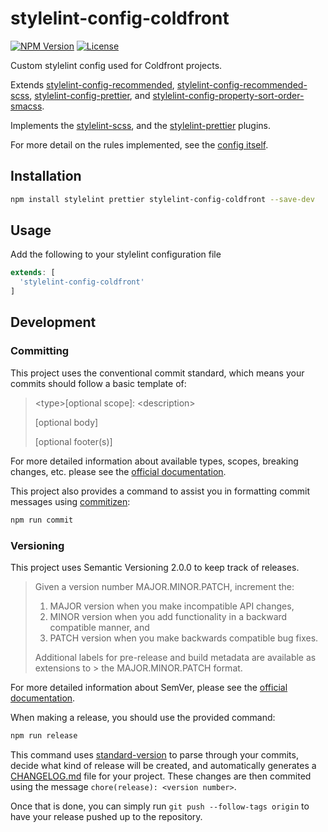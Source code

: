 # stylelint-config-coldfront

[![NPM Version](https://img.shields.io/npm/v/stylelint-config-coldfront.svg?style=for-the-badge)](https://www.npmjs.org/package/stylelint-config-coldfront)
[![License](https://img.shields.io/github/license/coldfrontlabs/stylelint-config-coldfront.svg?style=for-the-badge)](/LICENSE)

Custom stylelint config used for Coldfront projects.

Extends [stylelint-config-recommended](https://github.com/stylelint/stylelint-config-recommended), [stylelint-config-recommended-scss](https://github.com/kristerkari/stylelint-config-recommended-scss), [stylelint-config-prettier](https://github.com/prettier/stylelint-config-prettier), and [stylelint-config-property-sort-order-smacss](https://github.com/cahamilton/stylelint-config-property-sort-order-smacss).

Implements the [stylelint-scss](https://github.com/kristerkari/stylelint-scss), and the [stylelint-prettier](https://github.com/prettier/stylelint-prettier) plugins.

For more detail on the rules implemented, see the [config itself](/index.js).

## Installation

```bash
npm install stylelint prettier stylelint-config-coldfront --save-dev
```

## Usage

Add the following to your stylelint configuration file

```js
extends: [
  'stylelint-config-coldfront'
]
```

## Development

### Committing
This project uses the conventional commit standard, which means your commits should follow a basic template of:

> \<type>[optional scope]: \<description>
>
> [optional body]
>
> [optional footer(s)]

For more detailed information about available types, scopes, breaking changes, etc. please see the [official documentation](https://www.conventionalcommits.org/en/v1.0.0/).

This project also provides a command to assist you in formatting  commit messages using [commitizen](https://commitizen.github.io/cz-cli/):

```bash
npm run commit
```

### Versioning
This project uses Semantic Versioning 2.0.0 to keep track of releases.

> Given a version number MAJOR.MINOR.PATCH, increment the:
>
> 1. MAJOR version when you make incompatible API changes,
> 2. MINOR version when you add functionality in a backward compatible manner, and
> 3. PATCH version when you make backwards compatible bug fixes.
>
> Additional labels for pre-release and build metadata are available as extensions to > the MAJOR.MINOR.PATCH format.

For more detailed information about SemVer, please see the [official documentation](https://semver.org/).

When making a release, you should use the provided command:

```bash
npm run release
```

This command uses [standard-version](https://github.com/conventional-changelog/standard-version) to parse through your commits, decide what kind of release will be created, and automatically generates a [CHANGELOG.md](./CHANGELOG.md) file for your project. These changes are then commited using the message `chore(release): <version number>`.

Once that is done, you can simply run `git push --follow-tags origin` to have your release pushed up to the repository.
